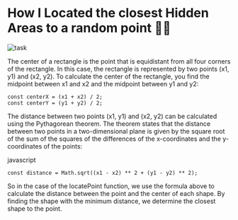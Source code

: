 # How I  Located the closest Hidden Areas to a random point 🧠🤯 

![task](https://user-images.githubusercontent.com/59293857/217959014-66b20c4d-a63a-4a9b-8540-daabced427a0.png)

The center of a rectangle is the point that is equidistant from all four corners of the rectangle. 
In this case, the rectangle is represented by two points (x1, y1) and (x2, y2). 
To calculate the center of the rectangle, you find the midpoint between x1 and x2 and the midpoint between y1 and y2:

```
const centerX = (x1 + x2) / 2;
const centerY = (y1 + y2) / 2;
```


The distance between two points (x1, y1) and (x2, y2) can be calculated using the Pythagorean theorem. 
The theorem states that the distance between two points in a two-dimensional plane is given by the square root of the sum of the squares of the differences of the x-coordinates and the y-coordinates of the points:

javascript
```
const distance = Math.sqrt((x1 - x2) ** 2 + (y1 - y2) ** 2);
```

So in the case of the locatePoint function, we use the formula above to calculate the distance between the point and the center of each shape. By finding the shape with the minimum distance, we determine the closest shape to the point.



